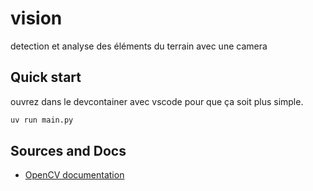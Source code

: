 # vision
detection et analyse des éléments du terrain avec une camera

## Quick start
ouvrez dans le devcontainer avec vscode pour que ça soit plus simple.

```python
uv run main.py
```

## Sources and Docs

* [OpenCV documentation](https://docs.opencv.org/4.x/d5/dae/tutorial_aruco_detection.html)
